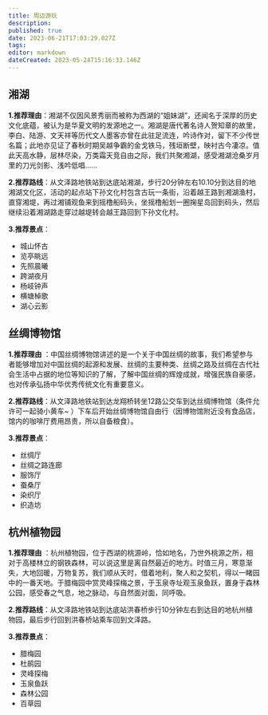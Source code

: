 ```yaml
---
title: 周边游玩
description: 
published: true
date: 2023-06-21T17:03:29.027Z
tags: 
editor: markdown
dateCreated: 2023-05-24T15:16:33.146Z
---
```


## 湘湖

**1.推荐理由**：湘湖不仅因风景秀丽而被称为西湖的“姐妹湖”，还闻名于深厚的历史文化底蕴，被认为是华夏文明的发源地之一。湘湖是唐代著名诗人贺知章的故里，李白、陆游、文天祥等历代文人墨客亦曾在此驻足流连，吟诗作对，留下不少传世名篇；此地亦见证了春秋时期吴越争霸的金戈铁马，残垣断壁，映衬古今凄凉。值此天高水静，层林尽染，万类霜天竞自由之际，我们共聚湘湖，感受湘湖沧桑岁月里的刀光剑影、浅吟低唱……

**2.推荐路线**：从文泽路地铁站到达底站湘湖，步行20分钟左右10.10分到达目的地湘湖文化区，活动的起点站下孙文化村包含古玩一条街，沿着越王路到湘湖渔村，直穿湘堤，再过湘铺观鱼来到摇橹船码头，坐摇橹船划一圈掬星岛回到码头，然后继续沿着湘湖路走穿过越堤转会越王路回到下孙文化村。

**3.推荐景点**：

- 城山怀古
- 览亭眺远
- 先照晨曦
- 跨湖夜月
- 杨岐钟声
- 横塘棹歌
- 湖心云影

## 丝绸博物馆

**1.推荐理由**
：中国丝绸博物馆讲述的是一个关于中国丝绸的故事，我们希望参与者能够增加对中国丝绸的起源和发展、丝绸的主要种类、丝绸之路及丝绸在古代社会生活中占据的地位等知识的了解，了解中国丝绸的辉煌成就，增强民族自豪感，也对传承弘扬中华优秀传统文化有重要意义。

**2.推荐路线**：从文泽路地铁站到达龙翔桥转坐12路公交车到达丝绸博物馆（条件允许可一起骑小黄车~
）下车后开始丝绸博物馆自由行（因博物馆附近没有食品店，馆内的咖啡厅费用昂贵，所以自备粮食）。

**3.推荐景点**：

- 丝绸厅
- 丝绸之路连廊
- 服饰厅
- 蚕桑厅
- 染织厅
- 织造坊

## 杭州植物园

**1.推荐理由**
：杭州植物园，位于西湖的桃源岭，恰如地名，乃世外桃源之所，相对于高楼林立的钢铁森林，可以说这里是离自然最近的地方。时值三月，寒意渐失，大地回暖，万物复苏，我们顺从天时，借着地利，聚人和之契机，得以一睹园中的一番天地。于腊梅园中赏灵峰探梅之景，于玉泉寺址观玉泉鱼跃，置身于森林公园，感受春之气息，地之脉动，与自然面对面，同呼吸。

**2.推荐路线**：从文泽路地铁站到达底站洪春桥步行10分钟左右到达目的地杭州植物园，最后步行回到洪春桥站乘车回到文泽路。

**3.推荐景点**：

- 腊梅园
- 杜鹃园
- 灵峰探梅
- 玉泉鱼跃
- 森林公园
- 百草园
